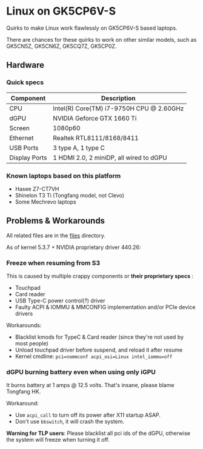 # Linux on GK5CP6V-S
Quirks to make Linux work flawlessly on GK5CP6V-S based laptops.

There are chances for these quirks to work on other similar models, such as GK5CN5Z, GK5CN6Z, GK5CQ7Z, GK5CP0Z.

## Hardware
### Quick specs
Component | Description
 --- | --- 
CPU	| Intel(R) Core(TM) i7-9750H CPU @ 2.60GHz
dGPU	| NVIDIA Geforce GTX 1660 Ti
Screen	| 1080p60
Ethernet	| Realtek RTL8111/8168/8411
USB Ports	| 3 type A, 1 type C
Display Ports	| 1 HDMI 2.0, 2 miniDP, all wired to dGPU

### Known laptops based on this platform
- Hasee Z7-CT7VH
- Shinelon T3 Ti (Tongfang model, not Clevo)
- Some Mechrevo laptops


## Problems & Workarounds
All related files are in the [files](https://github.com/ReimuNotMoe/Linux-on-GK5CP6V-S/tree/master/files) directory.

As of kernel 5.3.7 + NVIDIA proprietary driver 440.26:

### Freeze when resuming from S3
This is caused by multiple crappy components or **their proprietary specs** :
- Touchpad
- Card reader
- USB Type-C power control(?) driver
- Faulty ACPI & IOMMU & MMCONFIG implementation and/or PCIe device drivers

Workarounds:
- Blacklist kmods for TypeC & Card reader (since they're not used by most people)
- Unload touchpad driver before suspend, and reload it after resume
- Kernel cmdline: `pci=nommconf acpi_osi=Linux intel_iommu=off`

### dGPU burning battery even when using only iGPU
It burns battery at 1 amps @ 12.5 volts. That's insane, please blame Tongfang HK.

Workaround:
- Use `acpi_call` to turn off its power after X11 startup ASAP.
- Don't use `bbswitch`, it will crash the system.

**Warning for TLP users**: Please blacklist all pci ids of the dGPU, otherwise the system will freeze when turning it off.
